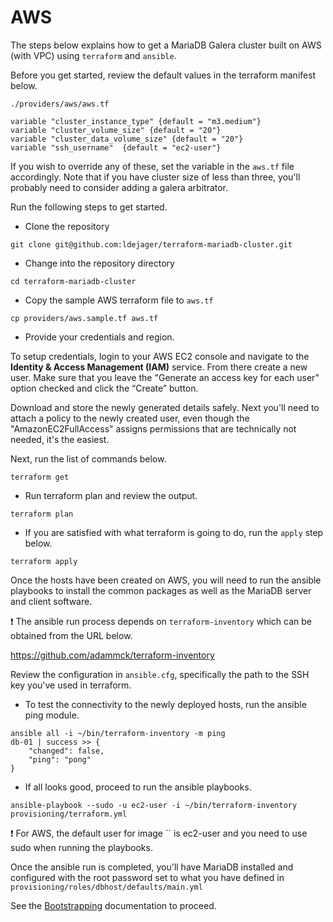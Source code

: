 # AWS

The steps below explains how to get a MariaDB Galera cluster built on AWS (with VPC) using `terraform` and `ansible`.

Before you get started, review the default values in the terraform manifest below.

```shell
./providers/aws/aws.tf
```

```
variable "cluster_instance_type" {default = "m3.medium"}
variable "cluster_volume_size" {default = "20"}
variable "cluster_data_volume_size" {default = "20"}
variable "ssh_username"  {default = "ec2-user"}
```

If you wish to override any of these, set the variable in the `aws.tf` file accordingly. Note that if you have cluster size of less than three, you'll probably need to consider adding a galera arbitrator.

Run the following steps to get started.

- Clone the repository
```shell
git clone git@github.com:ldejager/terraform-mariadb-cluster.git
```
- Change into the repository directory
```shell
cd terraform-mariadb-cluster
```
- Copy the sample AWS terraform file to `aws.tf`
```shell
cp providers/aws.sample.tf aws.tf
```
- Provide your credentials and region.

To setup credentials, login to your AWS EC2 console and navigate to the **Identity & Access Management (IAM)** service. From there create a new user. Make sure that you leave the "Generate an access key for each user" option checked and click the “Create” button.

Download and store the newly generated details safely. Next you'll need to attach a policy to the newly created user, even though the "AmazonEC2FullAccess" assigns permissions that are technically not needed, it's the easiest.

Next, run the list of commands below.

```shell
terraform get
```
- Run terraform plan and review the output.
```shell
terraform plan
```
- If you are satisfied with what terraform is going to do, run the `apply` step below.
```shell
terraform apply
```

Once the hosts have been created on AWS, you will need to run the ansible playbooks to install the common packages as well as the MariaDB server and client software.

:exclamation: The ansible run process depends on `terraform-inventory` which can be obtained from the URL below.

https://github.com/adammck/terraform-inventory

Review the configuration in `ansible.cfg`, specifically the path to the SSH key you've used in terraform.

- To test the connectivity to the newly deployed hosts, run the ansible ping module.
```shell
ansible all -i ~/bin/terraform-inventory -m ping
db-01 | success >> {
    "changed": false,
    "ping": "pong"
}
```

- If all looks good, proceed to run the ansible playbooks.
```shell
ansible-playbook --sudo -u ec2-user -i ~/bin/terraform-inventory provisioning/terraform.yml
```

:exclamation: For AWS, the default user for image `` is ec2-user and you need to use sudo when running the playbooks.

Once the ansible run is completed, you'll have MariaDB installed and configured with the root password set to what you have defined in `provisioning/roles/dbhost/defaults/main.yml`

See the [Bootstrapping](bootstrapping.md) documentation to proceed.
